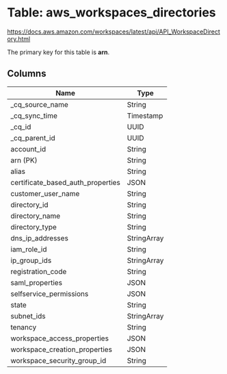 # Table: aws_workspaces_directories

https://docs.aws.amazon.com/workspaces/latest/api/API_WorkspaceDirectory.html

The primary key for this table is **arn**.

## Columns

| Name          | Type          |
| ------------- | ------------- |
|_cq_source_name|String|
|_cq_sync_time|Timestamp|
|_cq_id|UUID|
|_cq_parent_id|UUID|
|account_id|String|
|arn (PK)|String|
|alias|String|
|certificate_based_auth_properties|JSON|
|customer_user_name|String|
|directory_id|String|
|directory_name|String|
|directory_type|String|
|dns_ip_addresses|StringArray|
|iam_role_id|String|
|ip_group_ids|StringArray|
|registration_code|String|
|saml_properties|JSON|
|selfservice_permissions|JSON|
|state|String|
|subnet_ids|StringArray|
|tenancy|String|
|workspace_access_properties|JSON|
|workspace_creation_properties|JSON|
|workspace_security_group_id|String|